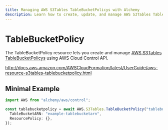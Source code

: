 ```yaml
---
title: Managing AWS S3Tables TableBucketPolicys with Alchemy
description: Learn how to create, update, and manage AWS S3Tables TableBucketPolicys using Alchemy Cloud Control.
---
```


# TableBucketPolicy

The TableBucketPolicy resource lets you create and manage [AWS S3Tables TableBucketPolicys](https://docs.aws.amazon.com/s3tables/latest/userguide/) using AWS Cloud Control API.

http://docs.aws.amazon.com/AWSCloudFormation/latest/UserGuide/aws-resource-s3tables-tablebucketpolicy.html

## Minimal Example

```ts
import AWS from "alchemy/aws/control";

const tablebucketpolicy = await AWS.S3Tables.TableBucketPolicy("tablebucketpolicy-example", {
  TableBucketARN: "example-tablebucketarn",
  ResourcePolicy: {},
});
```

